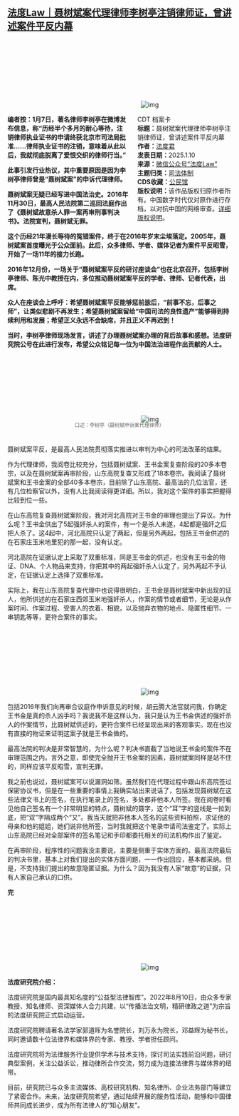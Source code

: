<!--1736553432000-->
[法度Law｜聂树斌案代理律师李树亭注销律师证，曾讲述案件平反内幕](https://chinadigitaltimes.net/chinese/714858.html)
------

<p><img decoding="async" src="data:image/svg+xml,%3Csvg%20xmlns='http://www.w3.org/2000/svg'%20viewBox='0%200%200%200'%3E%3C/svg%3E" alt="img" data-lazy-src="https://chinadigitaltimes.net/chinese/files/2025/01/post-714858-6781b2de8d2e1."><noscript><img decoding="async" src="https://chinadigitaltimes.net/chinese/files/2025/01/post-714858-6781b2de8d2e1." alt="img"></noscript></p><div style="width:42%;float:right;padding-left:20px"><div class="su-spoiler su-spoiler-style-fancy su-spoiler-icon-chevron-circle" data-scroll-offset="0" data-anchor-in-url="no"><div class="su-spoiler-title" tabindex="0" role="button"><span class="su-spoiler-icon"></span>CDT 档案卡</div><div class="su-spoiler-content su-u-clearfix su-u-trim"><strong>标题：</strong>聂树斌案代理律师李树亭注销律师证，曾讲述案件平反内幕<br><strong>作者：</strong><a href="https://chinadigitaltimes.net/space/法度Law" target="_blank">法度君</a><br><strong>发表日期：</strong>2025.1.10<br><strong>来源：</strong><a href="https://web.archive.org/web/https://mp.weixin.qq.com/s/-eT0pP6GTWwGOpffr-RoyA" target="_blank">微信公众号“法度Law”</a><br><strong>主题归类：</strong><a href="https://chinadigitaltimes.net/space/司法体制" target="_blank">司法体制</a><br><strong>CDS收藏：</strong><a href="https://chinadigitaltimes.net/space/%E5%85%AC%E6%B0%91%E9%A6%86" target="_blank" rel="noopener">公民馆</a><br><strong>版权说明：</strong>该作品版权归原作者所有。中国数字时代仅对原作进行存档，以对抗中国的网络审查。<a href="https://chinadigitaltimes.net/chinese/copyright">详细版权说明</a>。</div></div></div><p><strong>编者按：1月7日，著名律师李树亭在微博发布信息，称“历经半个多月的耐心等待，注销律师执业证书的申请终获北京市司法局批准……律师执业证书的注销，意味着从此以后，我就彻底脱离了爱恨交织的律师行当。”</strong></p><p><strong>此事引发行业热议，其中重要原因是因为李树亭律师曾是“聂树斌案”的申诉代理律师。</strong></p><p><strong>聂树斌案无疑已经写进中国法治史。2016年11月30日，最高人民法院第二巡回法庭作出了《聂树斌故意杀人罪一案再审刑事判决书》。法院宣判，聂树斌无罪。</strong></p><p><strong>这个历经21年漫长等待的冤错案件，终于在2016年岁末尘埃落定。2005年，聂树斌案首度曝光于公众面前。此后，众多律师、学者、媒体记者为案件平反昭雪，开始了一场11年的接力长跑。</strong></p><p><strong>2016年12月份，一场关于“聂树斌案平反的研讨座谈会”也在北京召开，包括李树亭律师、陈光中教授在内，多位推动聂树斌案平反的学者、律师、记者代表，出席。</strong></p><p><strong>众人在座谈会上呼吁：希望聂树斌案平反能够惩前毖后，“前事不忘，后事之师”，让类似悲剧不再发生；希望聂树斌案留给“中国司法的良性遗产”能够得到持续利用和发展；希望正义永远不会缺席，并且正义不再迟到！</strong></p><p><strong>当时，李树亭律师现场发言，讲述了办理聂树斌案办理的背后故事和感想。法度研究院公号在此进行发布，希望公众铭记每一位为中国法治进程作出贡献的人士。</strong></p><p><img decoding="async" src="data:image/svg+xml,%3Csvg%20xmlns='http://www.w3.org/2000/svg'%20viewBox='0%200%200%200'%3E%3C/svg%3E" alt="img" data-lazy-src="https://chinadigitaltimes.net/chinese/files/2025/01/post-714858-6781b2de9ca90."><noscript><img decoding="async" src="https://chinadigitaltimes.net/chinese/files/2025/01/post-714858-6781b2de9ca90." alt="img"></noscript></p><span style="font-size: 0.8em;color: #666;display: block;text-align: center;margin-bottom:32px; margin-top: -20px;line-height:22px;">口述：李树亭（聂树斌申诉案代理律师）</span><p>聂树斌案平反，是最高人民法院贯彻落实推进以审判为中心的司法改革的结果。</p><p>作为代理律师，我阅卷比较充分，包括聂树斌案、王书金案复查阶段的20多本卷宗，以及在聂树斌案再审阶段，山东高院复查又形成了18本卷宗。我阅读了聂树斌案和王书金案的全部40多本卷宗，目前除了山东高院、最高法的几位法官，还有几位检察官以外，没有人比我阅读得更详细。所以，我对这个案件的事实把握得比较到位一些。</p><p>在山东高院复查聂树斌案阶段，我对河北高院对王书金的审理也提出了异议。为什么呢？王书金供出了5起强奸杀人的案件，有一个是杀人未遂，4起都是强奸之后把人杀了。这4起中，河北高院只认定了两起，但是另外两起，包括王书金供述的在石家庄玉米地里犯的那一起，没有认定。</p><p>河北高院在证据认定上采取了双重标准，同是王书金的供述，也没有王书金的物证、DNA、个人物品来支持，你把其中的两起强奸杀人认定了，另外两起不予认定，在证据认定上选择了双重标准。</p><p>实际上，我在山东高院复查代理中也说得很明白，王书金是聂树斌案中新出现的证人，他所供述的在石家庄西郊玉米地强奸杀人，作案的情节或者细节，无论是从作案时间、作案过程、受害人的衣着、相貌，以及抛弃衣物的地点、隐匿性细节、一串钥匙等等，更符合案件的事实。</p><p><img decoding="async" src="data:image/svg+xml,%3Csvg%20xmlns='http://www.w3.org/2000/svg'%20viewBox='0%200%200%200'%3E%3C/svg%3E" alt="img" data-lazy-src="https://chinadigitaltimes.net/chinese/files/2025/01/post-714858-6781b2dea40cb."><noscript><img decoding="async" src="https://chinadigitaltimes.net/chinese/files/2025/01/post-714858-6781b2dea40cb." alt="img"></noscript></p><p>包括2016年我们向再审合议庭作申诉意见的时候，胡云腾大法官就问我，你确定王书金是真的杀人凶手吗？我说我不是这样认为，我只是认为王书金供述的强奸杀人的作案情节，比聂树斌供述的，更符合案件已经呈现出来的客观事实。现在也没有直接的物证来证明这案子就是王书金做的。</p><p>最高法院的判决是非常智慧的，为什么呢？判决书直截了当地说王书金的案件不在审理范围之内。言外之意，即使完全抛开王书金案的因素，聂树斌案同样是站不住的，同样应该平反昭雪，宣判无罪。</p><p>我之前也说过，聂树斌案可以说漏洞如筛。虽然我们在代理过程中跟山东高院签过保密协议书，但是在一些重要的事情上我确实站出来说话了，包括发现聂树斌在这些法律文书上的签名，在执行笔录上的签名，多处都非他本人所签。我在阅卷时看见他自己签名有一个非常明显的特点，聂树斌的聂字，这个“耳”字的竖线是一拉到底，把“双”字隔成两个“又”。我当天就把非他本人签名的这些资料拍照，求证他的母亲和他的姐姐，她们说非他所签，当时我就把这个笔录申请司法鉴定了。实际上山东高院已经对全部案件的签名笔记和手印都委托相关的司法机构作出了鉴定。</p><p>在再审阶段，程序性的问题我没主要说，主要是侧重于实体方面的。最高法院最后的判决书里，基本上对我们提出的实体方面问题，一一作出回应，基本都采纳。但是，不支持我们提出的故意隐匿证据。为什么？因为我没有人家“故意”的证据，只有人家自己承认的口供。</p><p><strong>完</strong></p><p><img decoding="async" src="data:image/svg+xml,%3Csvg%20xmlns='http://www.w3.org/2000/svg'%20viewBox='0%200%200%200'%3E%3C/svg%3E" alt="img" data-lazy-src="https://chinadigitaltimes.net/chinese/files/2025/01/post-714858-6781b2deae5e2."><noscript><img decoding="async" src="https://chinadigitaltimes.net/chinese/files/2025/01/post-714858-6781b2deae5e2." alt="img"></noscript></p><p><strong>法度研究院介绍：</strong></p><p>法度研究院是国内最具知名度的“公益型法律智库”。2022年8月10日，由众多专家教授、知名律师、资深媒体人合力共建，以“传播法治文明，精研律政之道”为宗旨的法度研究院正式启动运营。</p><p>法度研究院聘请著名法学家郭道晖为名誉院长，刘万永为院长，邓益辉为秘书长，同时邀请数十位法律界和媒体界的专家、教授、学者担任顾问。</p><p>法度研究院将为法律服务行业提供学术与技术支持，探讨司法实践前沿问题，研讨典型案例，关注公益诉讼，推动律所合作交流，努力成为连接法律界与媒体界的纽带。</p><p>目前，研究院已与众多主流媒体、高校研究机构、知名律所、企业法务部门等建立了紧密合作。未来，法度研究院希望，通过陆续开展的服务性活动，能够和中国律师共同成长进步，成为所有法律人的“知心朋友”。</p><div class="addtoany_share_save_container addtoany_content addtoany_content_bottom"><div class="a2a_kit a2a_kit_size_32 addtoany_list" data-a2a-url="https://chinadigitaltimes.net/chinese/714858.html" data-a2a-title="法度Law｜聂树斌案代理律师李树亭注销律师证，曾讲述案件平反内幕"><a class="a2a_button_facebook" href="https://www.addtoany.com/add_to/facebook?linkurl=https%3A%2F%2Fchinadigitaltimes.net%2Fchinese%2F714858.html&amp;linkname=%E6%B3%95%E5%BA%A6Law%EF%BD%9C%E8%81%82%E6%A0%91%E6%96%8C%E6%A1%88%E4%BB%A3%E7%90%86%E5%BE%8B%E5%B8%88%E6%9D%8E%E6%A0%91%E4%BA%AD%E6%B3%A8%E9%94%80%E5%BE%8B%E5%B8%88%E8%AF%81%EF%BC%8C%E6%9B%BE%E8%AE%B2%E8%BF%B0%E6%A1%88%E4%BB%B6%E5%B9%B3%E5%8F%8D%E5%86%85%E5%B9%95" title="Facebook" rel="nofollow noopener" target="_blank"></a><a class="a2a_button_twitter" href="https://www.addtoany.com/add_to/twitter?linkurl=https%3A%2F%2Fchinadigitaltimes.net%2Fchinese%2F714858.html&amp;linkname=%E6%B3%95%E5%BA%A6Law%EF%BD%9C%E8%81%82%E6%A0%91%E6%96%8C%E6%A1%88%E4%BB%A3%E7%90%86%E5%BE%8B%E5%B8%88%E6%9D%8E%E6%A0%91%E4%BA%AD%E6%B3%A8%E9%94%80%E5%BE%8B%E5%B8%88%E8%AF%81%EF%BC%8C%E6%9B%BE%E8%AE%B2%E8%BF%B0%E6%A1%88%E4%BB%B6%E5%B9%B3%E5%8F%8D%E5%86%85%E5%B9%95" title="Twitter" rel="nofollow noopener" target="_blank"></a><a class="a2a_button_telegram" href="https://www.addtoany.com/add_to/telegram?linkurl=https%3A%2F%2Fchinadigitaltimes.net%2Fchinese%2F714858.html&amp;linkname=%E6%B3%95%E5%BA%A6Law%EF%BD%9C%E8%81%82%E6%A0%91%E6%96%8C%E6%A1%88%E4%BB%A3%E7%90%86%E5%BE%8B%E5%B8%88%E6%9D%8E%E6%A0%91%E4%BA%AD%E6%B3%A8%E9%94%80%E5%BE%8B%E5%B8%88%E8%AF%81%EF%BC%8C%E6%9B%BE%E8%AE%B2%E8%BF%B0%E6%A1%88%E4%BB%B6%E5%B9%B3%E5%8F%8D%E5%86%85%E5%B9%95" title="Telegram" rel="nofollow noopener" target="_blank"></a><a class="a2a_button_reddit" href="https://www.addtoany.com/add_to/reddit?linkurl=https%3A%2F%2Fchinadigitaltimes.net%2Fchinese%2F714858.html&amp;linkname=%E6%B3%95%E5%BA%A6Law%EF%BD%9C%E8%81%82%E6%A0%91%E6%96%8C%E6%A1%88%E4%BB%A3%E7%90%86%E5%BE%8B%E5%B8%88%E6%9D%8E%E6%A0%91%E4%BA%AD%E6%B3%A8%E9%94%80%E5%BE%8B%E5%B8%88%E8%AF%81%EF%BC%8C%E6%9B%BE%E8%AE%B2%E8%BF%B0%E6%A1%88%E4%BB%B6%E5%B9%B3%E5%8F%8D%E5%86%85%E5%B9%95" title="Reddit" rel="nofollow noopener" target="_blank"></a><a class="a2a_button_whatsapp" href="https://www.addtoany.com/add_to/whatsapp?linkurl=https%3A%2F%2Fchinadigitaltimes.net%2Fchinese%2F714858.html&amp;linkname=%E6%B3%95%E5%BA%A6Law%EF%BD%9C%E8%81%82%E6%A0%91%E6%96%8C%E6%A1%88%E4%BB%A3%E7%90%86%E5%BE%8B%E5%B8%88%E6%9D%8E%E6%A0%91%E4%BA%AD%E6%B3%A8%E9%94%80%E5%BE%8B%E5%B8%88%E8%AF%81%EF%BC%8C%E6%9B%BE%E8%AE%B2%E8%BF%B0%E6%A1%88%E4%BB%B6%E5%B9%B3%E5%8F%8D%E5%86%85%E5%B9%95" title="WhatsApp" rel="nofollow noopener" target="_blank"></a><a class="a2a_button_email" href="https://www.addtoany.com/add_to/email?linkurl=https%3A%2F%2Fchinadigitaltimes.net%2Fchinese%2F714858.html&amp;linkname=%E6%B3%95%E5%BA%A6Law%EF%BD%9C%E8%81%82%E6%A0%91%E6%96%8C%E6%A1%88%E4%BB%A3%E7%90%86%E5%BE%8B%E5%B8%88%E6%9D%8E%E6%A0%91%E4%BA%AD%E6%B3%A8%E9%94%80%E5%BE%8B%E5%B8%88%E8%AF%81%EF%BC%8C%E6%9B%BE%E8%AE%B2%E8%BF%B0%E6%A1%88%E4%BB%B6%E5%B9%B3%E5%8F%8D%E5%86%85%E5%B9%95" title="Email" rel="nofollow noopener" target="_blank"></a><a class="a2a_button_copy_link" href="https://www.addtoany.com/add_to/copy_link?linkurl=https%3A%2F%2Fchinadigitaltimes.net%2Fchinese%2F714858.html&amp;linkname=%E6%B3%95%E5%BA%A6Law%EF%BD%9C%E8%81%82%E6%A0%91%E6%96%8C%E6%A1%88%E4%BB%A3%E7%90%86%E5%BE%8B%E5%B8%88%E6%9D%8E%E6%A0%91%E4%BA%AD%E6%B3%A8%E9%94%80%E5%BE%8B%E5%B8%88%E8%AF%81%EF%BC%8C%E6%9B%BE%E8%AE%B2%E8%BF%B0%E6%A1%88%E4%BB%B6%E5%B9%B3%E5%8F%8D%E5%86%85%E5%B9%95" title="Copy Link" rel="nofollow noopener" target="_blank"></a><a class="a2a_dd addtoany_share_save addtoany_share" href="https://www.addtoany.com/share"></a></div></div>
